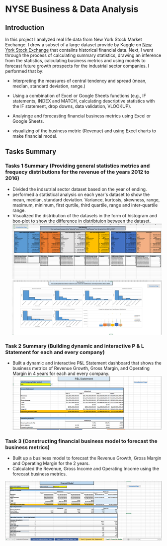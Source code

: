 # NYSE Business & Data Analysis

## Introduction
In this project I analyzed real life data from New York Stock Market Exchange.  I drew a subset of a large dataset provide by Kaggle on [New York Stock Exchange](https://www.kaggle.com/dgawlik/nyse) that contaiins historical financial data. Next, I went through the process of calculating summary statistics, drawing an inference from the statistics, calculating business metrics and using models to forecast future growth prospects for the industrial sector companies. I performed that by:

- Interpreting the measures of central tendency and spread (mean, median, standard deviation, range.)

- Using a combination of Excel or Google Sheets functions (e.g., IF statements, INDEX and MATCH, calculating descriptive statistics with the IF statement, drop downs, data 
validation, VLOOKUP).

- Analyinge and forecasting financial business metrics using Excel or Google Sheets.

- visualizing of the business metric (Revenue) and using Excel charts to make financial model.


## Tasks Summary

### Tasks 1 Summary (Providing general statistics metrics and frequecy distributions for the revenue of the years 2012 to 2016)
- Divided the indsutrial sector dataset based on the year of ending.
- performed a statistical analysis on each year's dataset to show the mean, median, standard deviation. Variance, kurtosis, skewness, range, maximum, minimum, first qurtile, third quartile, range and inter-quartile range.
- Visualized the distribution of the datasets in the  form of histogram and box-plot to show the difference in distribtuion between the dataset.
![](Images/task_1_a.PNG)
\
![](Images/task_1_b.PNG)

### Task 2 Summary (Building dynamic and interactive P & L Statement for each and every company)
- Built a dynamic and interactive P&L Statement dashboard that shows the business metrics of Revenue Growth, Gross Margin, and Operating Margin in 4 years for each and every company.
![](Images/task_2.PNG)

### Task 3 (Constructing financial business model to forecast the business metrics)
-  Built up  a business model to forecast the Revenue Growth, Gross Margin and Operating Margin for the 2 years.
-  Calculated the Revenue, Gross Income and Operating Income using the forecast business metrics.

![](Images/task_3.PNG)




